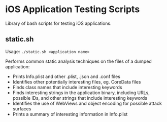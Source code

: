 # iOS Application Testing Scripts

Library of bash scripts for testing iOS applications.

## static.sh

Usage:
`./static.sh <application name>`

Performs common static analysis techniques on the files of a dumped application:
- Prints Info.plist and other .plist, .json and .conf files
- Identifies other potentially interesting files, eg. CoreData files
- Finds class names that include interesting keywords
- Finds interesting strings in the application binary, including URLs, possible IDs, and other strings that include interesting keywords
- Identifies the use of WebViews and object encoding for possible attack surfaces
- Prints a summary of interesting information in Info.plist
